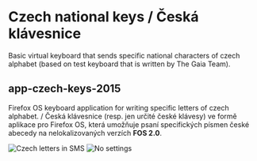 Czech national keys / Česká klávesnice
===
Basic virtual keyboard that sends specific national characters of czech alphabet (based on test keyboard that is written by The Gaia Team).

app-czech-keys-2015
---
Firefox OS keyboard application for writing specific letters of czech alphabet. / Česká klávesnice (resp. jen určité české klávesy) ve formě aplikace pro Firefox OS, která umožňuje psaní specifických písmen české abecedy na nelokalizovaných verzích <b>FOS 2.0</b>.

![Czech letters in SMS](https://db.tt/keZgyL9G)&nbsp;![No settings](https://db.tt/eRoeyWjK)
